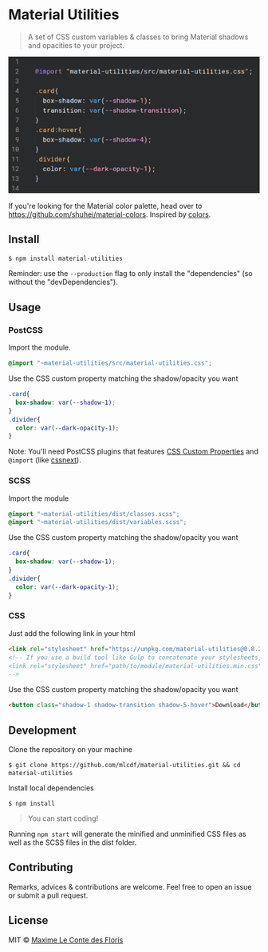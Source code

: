 # Material Utilities

> A set of CSS custom variables & classes to bring Material shadows and opacities to your project.

![](screenshot.png)

If you're looking for the Material color palette, head over to https://github.com/shuhei/material-colors.
Inspired by [colors](https://github.com/mrmrs/colors).

## Install

```console
$ npm install material-utilities
```

Reminder: use the `--production` flag to only install the "dependencies" (so without the "devDependencies").

## Usage

### PostCSS

Import the module.
```css
@import "~material-utilities/src/material-utilities.css";
```

Use the CSS custom property matching the shadow/opacity you want
```css
.card{
  box-shadow: var(--shadow-1);
}
.divider{
  color: var(--dark-opacity-1);
}
```

Note: You'll need PostCSS plugins that features [CSS Custom Properties](http://www.w3.org/TR/css-variables/#defining-variables) and `@import` (like [cssnext](https://github.com/cssnext/cssnext/)).

### SCSS

Import the module
```css
@import "~material-utilities/dist/classes.scss";
@import "~material-utilities/dist/variables.scss";
```

Use the CSS custom property matching the shadow/opacity you want
```css
.card{
  box-shadow: var(--shadow-1);
}
.divider{
  color: var(--dark-opacity-1);
}
```

### CSS

Just add the following link in your html
```html
<link rel="stylesheet" href="https://unpkg.com/material-utilities@0.8.2/dist/material-utilities.min.css">
<!-- If you use a build tool like Gulp to concatenate your stylesheets, you should use 
<link rel="stylesheet" href="path/to/module/material-utilities.min.css">
-->
```

Use the CSS custom property matching the shadow/opacity you want
```html
<button class="shadow-1 shadow-transition shadow-5-hover">Download</button>
```

## Development

Clone the repository on your machine
```console
$ git clone https://github.com/mlcdf/material-utilities.git && cd material-utilities
```
Install local dependencies
```console
$ npm install
```
> You can start coding!

Running `npm start` will generate the minified and unminified CSS files as well as the SCSS files in the dist folder.

## Contributing

Remarks, advices & contributions are welcome. Feel free to open an issue or submit a pull request.

## License

MIT © [Maxime Le Conte des Floris](https://mlcdf.com)
